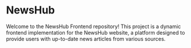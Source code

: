 # NewsHub
Welcome to the NewsHub Frontend repository! This project is a dynamic frontend implementation for the NewsHub website, a platform designed to provide users with up-to-date news articles from various sources.
